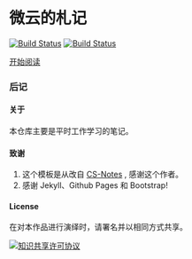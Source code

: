 # 微云的札记

[![Build Status](https://img.shields.io/badge/>-read-brightgreen.svg)](https://jiangnan0802.github.io/notes/#/) [![Build Status](https://img.shields.io/appveyor/ci/gruntjs/grunt.svg)](https://github.com/jiangnan0802/notes) 

[开始阅读](https://weyunx.com/notes)

### 后记 

#### 关于

本仓库主要是平时工作学习的笔记。

#### 致谢

1. 这个模板是从改自 [CS-Notes](https://cyc2018.github.io/CS-Notes) , 感谢这个作者。
2. 感谢 Jekyll、Github Pages 和 Bootstrap!

#### License

在对本作品进行演绎时，请署名并以相同方式共享。

<a rel="license" href="http://creativecommons.org/licenses/by-nc-sa/4.0/"><img alt="知识共享许可协议" style="border-width:0" src="https://i.creativecommons.org/l/by-nc-sa/4.0/88x31.png" /></a>

